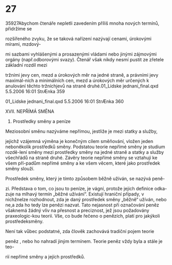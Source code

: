 # 27

35927Abychom čtenáře nepletli zavedením příliš mnoha nových termínů, přidržíme se

rozšířeného zvyku, že se taková nařízení nazývají cenami, úrokovými mírami, mzdový-

mi sazbami vyhlášenými a prosazenými vládami nebo jinými zájmovými orgány (např.odborovými svazy). Čtenář však nikdy nesmí pustit ze zřetele základní rozdíl mezi

tržními jevy cen, mezd a úrokových měr na jedné straně, a právními jevy maximál-ních a minimálních cen, mezd a úrokových měr určených k anulování těchto tržníchjevů na straně druhé.01_Lidske jednani_final.qxd 5.5.2006 16:01 StrÆnka 359

01_Lidske jednani_final.qxd 5.5.2006 16:01 StrÆnka 360

XVII. NEPŘÍMÁ SMĚNA

1. Prostředky směny a peníze

Meziosobní směnu nazýváme nepřímou, jestliže je mezi statky a služby,

jejichž vzájemná výměna je konečným cílem směňování, vložen jeden neboněkolik prostředků směny. Podstatou teorie nepřímé směny je studium rozdě-lení směny mezi prostředky směny na jedné straně a statky a služby všechřádů na straně druhé. Závěry teorie nepřímé směny se vztahují ke všem pří-padům nepřímé směny a ke všem věcem, které jako prostředek směny slouží.

Prostředek směny, který je tímto způsobem běžně užíván, se nazývá peně-

zi. Představa o tom, co jsou to peníze, je vágní, protože jejich definice odka-zuje na mlhavý termín „běžné užívání“. Existují hraniční případy, v nichžnelze rozhodnout, zda je daný prostředek směny „běžně“ užíván, nebo ne,a zda ho tedy lze penězi nazvat. Tato nejasnost při označování peněz všaknemá žádný vliv na přesnost a preciznost, jež jsou požadovány praxeologic-kou teorií. Vše, co bude řečeno o penězích, platí pro jakýkoli prostředeksměny.

Není tak vůbec podstatné, zda člověk zachovává tradiční pojem teorie

peněz , nebo ho nahradí jiným termínem. Teorie peněz vždy byla a stále je teo-

rií nepřímé směny a jejích prostředků.
